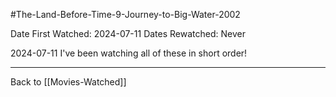 #The-Land-Before-Time-9-Journey-to-Big-Water-2002

Date First Watched:  2024-07-11
Dates Rewatched:  Never

2024-07-11
I've been watching all of these in short order!

---
Back to [[Movies-Watched]]